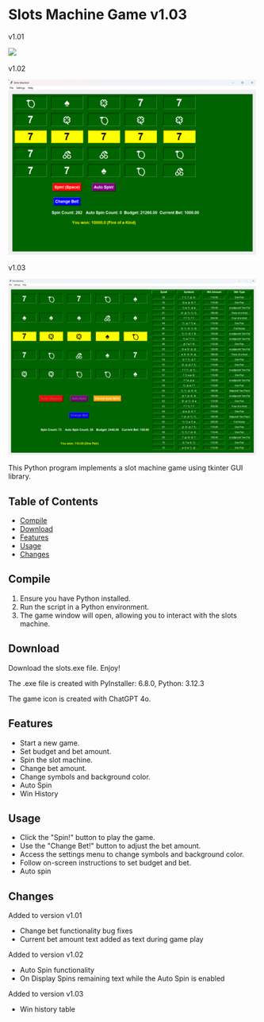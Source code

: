 # Slots Machine Game v1.03

v1.01

<div>
<img src="https://github.com/yourdanov/Slots/blob/main/slots_v101.png" width="500px"</img>
</div>

<picture>
  <source media="(prefers-color-scheme: dark)" srcset="https://github.com/yourdanov/Slots/blob/main/slots_v101.png">
</picture>

v1.02

<div>
<img src="https://github.com/yourdanov/Slots/blob/main/Slots_v102_4.png" width="500px"</img>
</div>

<picture>
  <source media="(prefers-color-scheme: dark)" srcset="https://github.com/yourdanov/Slots/blob/main/Slots_v102_4.png">
</picture>

v1.03

<div>
<img src="https://github.com/yourdanov/Slots/blob/main/slots_v103.png" width="500px"</img>
</div>

<picture>
  <source media="(prefers-color-scheme: dark)" srcset="https://github.com/yourdanov/Slots/blob/main/slots_v103.png">
</picture>

This Python program implements a slot machine game using tkinter GUI library.

## Table of Contents

- [Compile](#compile)
- [Download](#download)
- [Features](#features)
- [Usage](#usage)
- [Changes](#changes)

## Compile

1. Ensure you have Python installed.
2. Run the script in a Python environment.
3. The game window will open, allowing you to interact with the slots machine.

## Download

Download the slots.exe file. Enjoy!

The .exe file is created with PyInstaller: 6.8.0, Python: 3.12.3

The game icon is created with ChatGPT 4o.

## Features

- Start a new game.
- Set budget and bet amount.
- Spin the slot machine.
- Change bet amount.
- Change symbols and background color.
- Auto Spin
- Win History

## Usage

- Click the "Spin!" button to play the game.
- Use the "Change Bet!" button to adjust the bet amount.
- Access the settings menu to change symbols and background color.
- Follow on-screen instructions to set budget and bet.
- Auto spin

## Changes

Added to version v1.01

- Change bet functionality bug fixes
- Current bet amount text added as text during game play

Added to version v1.02

- Auto Spin functionality
- On Display Spins remaining text while the Auto Spin is enabled

Added to version v1.03

- Win history table